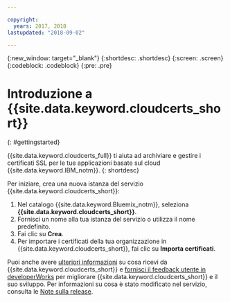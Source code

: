 ```yaml
---

copyright:
  years: 2017, 2018
lastupdated: "2018-09-02"

---
```

{:new_window: target="_blank"}
{:shortdesc: .shortdesc}
{:screen: .screen}
{:codeblock: .codeblock}
{:pre: .pre}

# Introduzione a {{site.data.keyword.cloudcerts_short}}
{: #gettingstarted}

{{site.data.keyword.cloudcerts_full}} ti aiuta ad archiviare e gestire i certificati SSL per le tue applicazioni basate sul cloud {{site.data.keyword.IBM_notm}}.
{: shortdesc}

Per iniziare, crea una nuova istanza del servizio {{site.data.keyword.cloudcerts_short}}:

1. Nel catalogo {{site.data.keyword.Bluemix_notm}}, seleziona **{{site.data.keyword.cloudcerts_short}}**.
2. Fornisci un nome alla tua istanza del servizio o utilizza il nome predefinito.
3. Fai clic su **Crea**.
4. Per importare i certificati della tua organizzazione in {{site.data.keyword.cloudcerts_short}}, fai clic su **Importa certificati**.  

Puoi anche avere [ulteriori informazioni](about.html) su cosa ricevi da {{site.data.keyword.cloudcerts_short}} e [fornisci il feedback utente in developerWorks](troubleshooting.html#getting-help-and-support) per migliorare {{site.data.keyword.cloudcerts_short}} e il suo sviluppo. Per informazioni su cosa è stato modificato nel servizio, consulta le [Note sulla release](release-notes.html).
